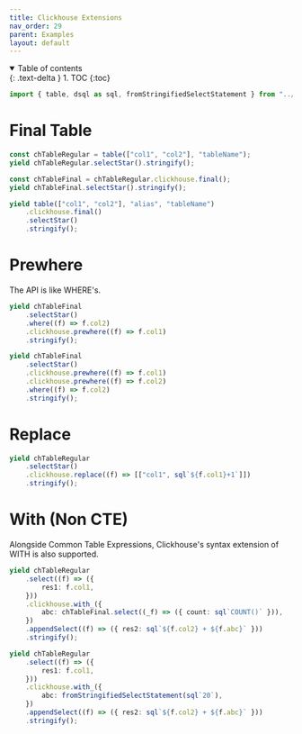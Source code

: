 ```yaml
---
title: Clickhouse Extensions
nav_order: 29
parent: Examples
layout: default
---
```


<details open markdown="block">
  <summary>
    Table of contents
  </summary>
  {: .text-delta }
1. TOC
{:toc}
</details>

```ts eval --replacePrintedInput=../src,sql-select-ts
import { table, dsql as sql, fromStringifiedSelectStatement } from "../src";
```

# Final Table

```ts eval --yield=sql
const chTableRegular = table(["col1", "col2"], "tableName");
yield chTableRegular.selectStar().stringify();
```

```ts eval --yield=sql
const chTableFinal = chTableRegular.clickhouse.final();
yield chTableFinal.selectStar().stringify();
```

```ts eval --yield=sql
yield table(["col1", "col2"], "alias", "tableName")
    .clickhouse.final()
    .selectStar()
    .stringify();
```

# Prewhere

The API is like WHERE's.

```ts eval --yield=sql
yield chTableFinal
    .selectStar()
    .where((f) => f.col2)
    .clickhouse.prewhere((f) => f.col1)
    .stringify();
```

```ts eval --yield=sql
yield chTableFinal
    .selectStar()
    .clickhouse.prewhere((f) => f.col1)
    .clickhouse.prewhere((f) => f.col2)
    .where((f) => f.col2)
    .stringify();
```

# Replace

```ts eval --yield=sql
yield chTableRegular
    .selectStar()
    .clickhouse.replace((f) => [["col1", sql`${f.col1}+1`]])
    .stringify();
```

# With (Non CTE)

Alongside Common Table Expressions, Clickhouse's syntax extension of WITH is also supported.

```ts eval --yield=sql
yield chTableRegular
    .select((f) => ({
        res1: f.col1,
    }))
    .clickhouse.with_({
        abc: chTableFinal.select((_f) => ({ count: sql`COUNT()` })),
    })
    .appendSelect((f) => ({ res2: sql`${f.col2} + ${f.abc}` }))
    .stringify();
```

```ts eval --yield=sql
yield chTableRegular
    .select((f) => ({
        res1: f.col1,
    }))
    .clickhouse.with_({
        abc: fromStringifiedSelectStatement(sql`20`),
    })
    .appendSelect((f) => ({ res2: sql`${f.col2} + ${f.abc}` }))
    .stringify();
```
